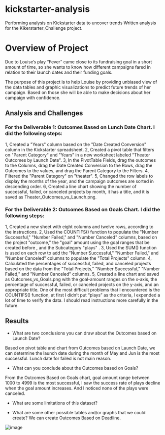 # kickstarter-analysis
Performing analysis on Kickstarter data to uncover trends
Written analysis for the Kikerstarter_Challenge project.


# Overview of Project

Due to Louise’s play “Fever” came close to its fundraising goal in a short amount of time, so she wants to know how different campaigns fared in relation to their launch dates and their funding goals.

The purpose of this project is to help Louise by providing unbiased view of the data tables and graphic visualizations to predict future trends of her campaign. Based on those she will be able to make decisions about her campaign with confidence.

## Analysis and Challenges

### For the Deliverable 1: Outcomes Based on Lunch Date Chart. I did the following steps:
1, Created a "Years" column based on the "Date Created Conversion" column in the Kickstarter spreadsheet.
2, Created a pivot table that filters on "Parent Category" and "Years" in a new worksheet labeled "Theater Outcomes by Launch Date".
3, In the PivotTable Fields, drag the outcomes to the Columns, drag the Date Created Conversion to the Rows, drag the Outcomes to the values, and drag the Parent Category to the Filters.
4, Filtered the "Parent Category" on "theater".
5, Changed the row labels to display the months of the year, and the campaign outcomes are sorted in descending order.
6, Created a line chart showing the number of successful, failed, or canceled projects by month, it has a title, and it is saved as Theater_Outcomes_vs_Launch.png.

### For the Deliverable 2: Outcomes Based on Goals Chart. I did the following steps:
1, Created a new sheet with eight columns and twelve rows, according to the instructions.
2, Used the COUNTIFS() function to populate the "Number Successful," "Number Failed," and "Number Canceled" columns, based on the project "outcome," the "goal" amount using the goal ranges that be created before , and the Subcategory "plays" .
3, Used the SUM() function is used on each row to add the "Number Successful," "Number Failed," and "Number Canceled" columns to populate the "Total Projects" column.
4, Calculated the percentages of successful, failed, and canceled projects based on the data from the "Total Projects," "Number Successful," "Number Failed," and "Number Canceled" columns.
5, Created a line chart and saved as Outcomes_vs_Goals.png with the goal-amount ranges on the x-axis, the percentage of successful, failed, or canceled projects on the y-axis, and an appropriate title.
One of the most difficult problems that I encountered is the COUNTIFS() function, at first I didn’t put “plays” as the criteria, I expended a lot of time to verify the data. I should read instructions more carefully in the future.


## Results

- What are two conclusions you can draw about the Outcomes based on Launch Date?

Based on pivot table and chart from Outcomes based on Launch Date, we can determine the launch date during the month of May and Jun is the most successful. Lunch date for failed is not main reason.

- What can you conclude about the Outcomes based on Goals?

From the Outcomes Based on Goals chart, goal amount range between 1000 to 4999 is the most successful, I saw the success rate of plays decline when the goal amount increases.  And I noticed none of the plays were canceled.

- What are some limitations of this dataset?
 

- What are some other possible tables and/or graphs that we could create?
We can create Outcomes Based on Deadline.


![image](https://user-images.githubusercontent.com/95242493/146726444-b230ab93-ebf7-4c8e-9061-64911ddf702d.png)
